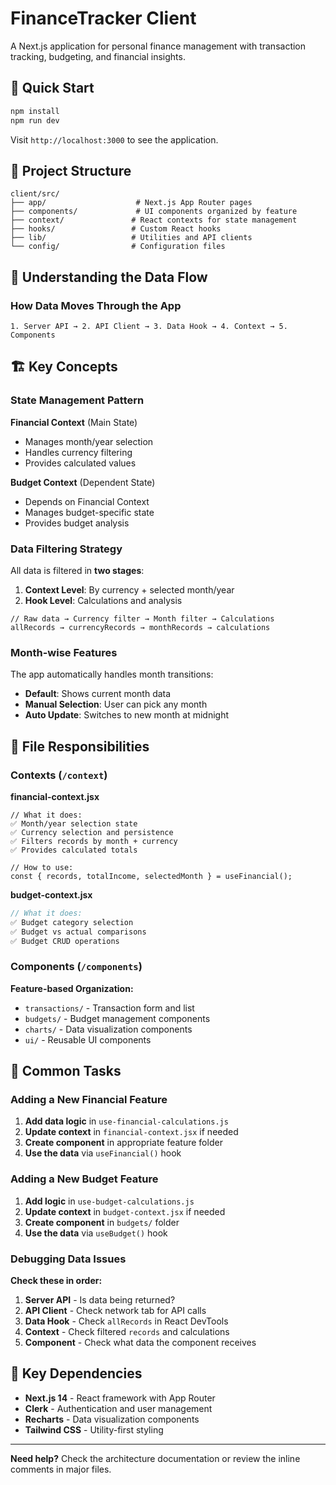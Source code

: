 # FinanceTracker Client

A Next.js application for personal finance management with transaction tracking, budgeting, and financial insights.

## 🚀 Quick Start

```bash
npm install
npm run dev
```

Visit `http://localhost:3000` to see the application.

## 📁 Project Structure

```
client/src/
├── app/                    # Next.js App Router pages
├── components/             # UI components organized by feature
├── context/               # React contexts for state management
├── hooks/                 # Custom React hooks
├── lib/                   # Utilities and API clients
└── config/                # Configuration files
```

## 🔄 Understanding the Data Flow

### How Data Moves Through the App

```
1. Server API → 2. API Client → 3. Data Hook → 4. Context → 5. Components
```

## 🏗️ Key Concepts

### State Management Pattern

**Financial Context** (Main State)

- Manages month/year selection
- Handles currency filtering
- Provides calculated values

**Budget Context** (Dependent State)

- Depends on Financial Context
- Manages budget-specific state
- Provides budget analysis

### Data Filtering Strategy

All data is filtered in **two stages**:

1. **Context Level**: By currency + selected month/year
2. **Hook Level**: Calculations and analysis

```
// Raw data → Currency filter → Month filter → Calculations
allRecords → currencyRecords → monthRecords → calculations
```

### Month-wise Features

The app automatically handles month transitions:

- **Default**: Shows current month data
- **Manual Selection**: User can pick any month
- **Auto Update**: Switches to new month at midnight

## 📂 File Responsibilities

### Contexts (`/context`)

**financial-context.jsx**

```
// What it does:
✅ Month/year selection state
✅ Currency selection and persistence
✅ Filters records by month + currency
✅ Provides calculated totals

// How to use:
const { records, totalIncome, selectedMonth } = useFinancial();
```

**budget-context.jsx**

```javascript
// What it does:
✅ Budget category selection
✅ Budget vs actual comparisons
✅ Budget CRUD operations
```

### Components (`/components`)

**Feature-based Organization:**

- `transactions/` - Transaction form and list
- `budgets/` - Budget management components
- `charts/` - Data visualization components
- `ui/` - Reusable UI components

## 🔧 Common Tasks

### Adding a New Financial Feature

1. **Add data logic** in `use-financial-calculations.js`
2. **Update context** in `financial-context.jsx` if needed
3. **Create component** in appropriate feature folder
4. **Use the data** via `useFinancial()` hook

### Adding a New Budget Feature

1. **Add logic** in `use-budget-calculations.js`
2. **Update context** in `budget-context.jsx` if needed
3. **Create component** in `budgets/` folder
4. **Use the data** via `useBudget()` hook

### Debugging Data Issues

**Check these in order:**

1. **Server API** - Is data being returned?
2. **API Client** - Check network tab for API calls
3. **Data Hook** - Check `allRecords` in React DevTools
4. **Context** - Check filtered `records` and calculations
5. **Component** - Check what data the component receives

## 🔗 Key Dependencies

- **Next.js 14** - React framework with App Router
- **Clerk** - Authentication and user management
- **Recharts** - Data visualization components
- **Tailwind CSS** - Utility-first styling

---

**Need help?** Check the architecture documentation or review the inline comments in major files.

